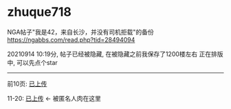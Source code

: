 # zhuque718
NGA帖子"我是42，来自长沙，并没有司机拒载"的备份
https://ngabbs.com/read.php?tid=28494094

20210914 10:19分, 帖子已经被隐藏, 在被隐藏之前我保存了1200楼左右
正在排版中, 可以先点个star


---

前10页: [已上传](https://github.com/anonymous-0914/zhuque718/blob/main/pdf/%E6%88%91%E6%98%AF42%EF%BC%8C%E6%9D%A5%E8%87%AA%E9%95%BF%E6%B2%99%EF%BC%8C%E5%B9%B6%E6%B2%A1%E6%9C%89%E5%8F%B8%E6%9C%BA%E6%8B%92%E8%BD%BD%E3%80%82%20NGA%E7%8E%A9%E5%AE%B6%E7%A4%BE%E5%8C%BA%20P1-11.pdf)


11-20: [已上传](https://github.com/anonymous-0914/zhuque718/blob/main/pdf/%E6%88%91%E6%98%AF42%EF%BC%8C%E6%9D%A5%E8%87%AA%E9%95%BF%E6%B2%99%EF%BC%8C%E5%B9%B6%E6%B2%A1%E6%9C%89%E5%8F%B8%E6%9C%BA%E6%8B%92%E8%BD%BD%E3%80%82%20NGA%E7%8E%A9%E5%AE%B6%E7%A4%BE%E5%8C%BA%20P11-20.pdf) ← 被匿名人肉在这里
